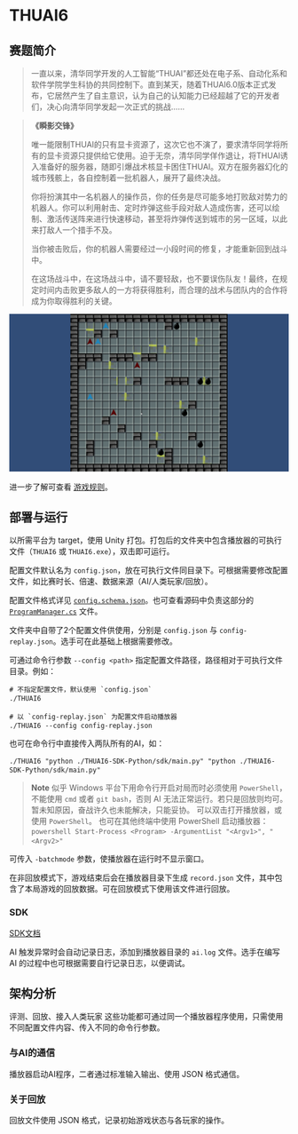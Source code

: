 # THUAI6

## 赛题简介

> 一直以来，清华同学开发的人工智能“THUAI”都还处在电子系、自动化系和软件学院学生科协的共同控制下。直到某天，随着THUAI6.0版本正式发布，它居然产生了自主意识，认为自己的认知能力已经超越了它的开发者们，决心向清华同学发起一次正式的挑战……

> **《瞬影交锋》**
> 
> 唯一能限制THUAI的只有显卡资源了，这次它也不演了，要求清华同学将所有的显卡资源只提供给它使用。迫于无奈，清华同学佯作退让，将THUAI诱入准备好的服务器，随即引爆战术核显卡困住THUAI。双方在服务器幻化的城市残骸上，各自控制着一批机器人，展开了最终决战。
> 
> 你将扮演其中一名机器人的操作员，你的任务是尽可能多地打败敌对势力的机器人。你可以利用射击、定时炸弹这些手段对敌人造成伤害，还可以绘制、激活传送阵来进行快速移动，甚至将炸弹传送到城市的另一区域，以此来打敌人一个措手不及。
> 
> 当你被击败后，你的机器人需要经过一小段时间的修复，才能重新回到战斗中。
> 
> 在这场战斗中，在这场战斗中，请不要轻敌，也不要误伤队友！最终，在规定时间内击败更多敌人的一方将获得胜利，而合理的战术与团队内的合作将成为你取得胜利的关键。

![demo](docs/assets/demo.gif)

进一步了解可查看 [游戏规则](docs/游戏规则.md)。

## 部署与运行

以所需平台为 target，使用 Unity 打包。打包后的文件夹中包含播放器的可执行文件（`THUAI6` 或 `THUAI6.exe`），双击即可运行。

配置文件默认名为 `config.json`，放在可执行文件同目录下。可根据需要修改配置文件，如比赛时长、倍速、数据来源（AI/人类玩家/回放）。

配置文件格式详见 [`config.schema.json`](https://raw.githubusercontent.com/THUAI-ssast/THUAI6/main/docs/config.schema.json)。也可查看源码中负责这部分的 [`ProgramManager.cs`](./Assets/Scripts/ProgramManager.cs) 文件。

文件夹中自带了2个配置文件供使用，分别是 `config.json` 与 `config-replay.json`。选手可在此基础上根据需要修改。

可通过命令行参数 `--config <path>` 指定配置文件路径，路径相对于可执行文件目录。例如：

```shell
# 不指定配置文件，默认使用 `config.json`
./THUAI6

# 以 `config-replay.json` 为配置文件启动播放器
./THUAI6 --config config-replay.json
```

也可在命令行中直接传入两队所有的AI，如：

```shell
./THUAI6 "python ./THUAI6-SDK-Python/sdk/main.py" "python ./THUAI6-SDK-Python/sdk/main.py"
```

> **Note**
> 似乎 Windows 平台下用命令行开启对局而时必须使用 `PowerShell`，不能使用 `cmd` 或者 `git bash`，否则 AI 无法正常运行。若只是回放则均可。暂未知原因，奋战许久也未能解决，只能妥协。
> 可以双击打开播放器，或使用 `PowerShell`。
> 也可在其他终端中使用 PowerShell 启动播放器：`powershell Start-Process <Program> -ArgumentList "<Argv1>", "<Argv2>"`

可传入 `-batchmode` 参数，使播放器在运行时不显示窗口。

在非回放模式下，游戏结束后会在播放器目录下生成 `record.json` 文件，其中包含了本局游戏的回放数据。可在回放模式下使用该文件进行回放。

### SDK

[SDK文档](docs/SDK文档.md)

AI 触发异常时会自动记录日志，添加到播放器目录的 `ai.log` 文件。选手在编写 AI 的过程中也可根据需要自行记录日志，以便调试。

## 架构分析

评测、回放、接入人类玩家 这些功能都可通过同一个播放器程序使用，只需使用不同配置文件内容、传入不同的命令行参数。

### 与AI的通信

播放器启动AI程序，二者通过标准输入输出、使用 JSON 格式通信。

### 关于回放

回放文件使用 JSON 格式，记录初始游戏状态与各玩家的操作。
